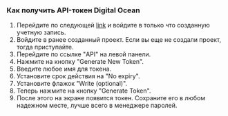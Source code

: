 ### Как получить API-токен Digital Ocean
1.  Перейдите по следующей [link](https://cloud.digitalocean.com/) и войдите
    в только что созданную учетную запись.
2.  Войдите в ранее созданный проект. Если вы еще не создали проект,
    тогда приступайте.
3.  Перейдите по ссылке "API" на левой панели.
4.  Нажмите на кнопку "Generate New Token".
5.  Введите любое имя для токена.
6.  Установите срок действия на "No expiry".
7.  Установите флажок "Write (optional)".
8.  Теперь нажмите на кнопку "Generate Token".
9.  После этого на экране появится токен. Сохраните его в любом надежном месте, лучше всего в менеджере паролей.
